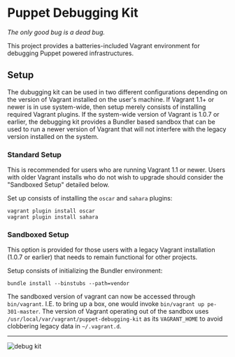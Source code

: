 # Puppet Debugging Kit
_The only good bug is a dead bug._

This project provides a batteries-included Vagrant environment for debugging Puppet powered infrastructures.

## Setup

The dubugging kit can be used in two different configurations depending on the version of Vagrant installed on the user's machine.
If Vagrant 1.1+ or newer is in use system-wide, then setup merely consists of installing required Vagrant plugins.
If the system-wide version of Vagrant is 1.0.7 or earlier, the debugging kit provides a Bundler based sandbox that can be used to run a newer version of Vagrant that will not interfere with the legacy version installed on the system.

### Standard Setup

This is recommended for users who are running Vagrant 1.1 or newer.
Users with older Vagrant installs who do not wish to upgrade should consider the "Sandboxed Setup" detailed below.

Set up consists of installing the `oscar` and `sahara` plugins:

    vagrant plugin install oscar
    vagrant plugin install sahara

### Sandboxed Setup

This option is provided for those users with a legacy Vagrant installation (1.0.7 or earlier) that needs to remain functional for other projects.

Setup consists of initializing the Bundler environment:

    bundle install --binstubs --path=vendor

The sandboxed version of vagrant can now be accessed through `bin/vagrant`.
I.E. to bring up a box, one would invoke `bin/vagrant up pe-301-master`.
The version of Vagrant operating out of the sandbox uses `/usr/local/var/vagrant/puppet-debugging-kit` as its `VAGRANT_HOME` to avoid clobbering legacy data in `~/.vagrant.d`.

---
![debug kit](http://i.imgur.com/TFTT0Jh.png)
